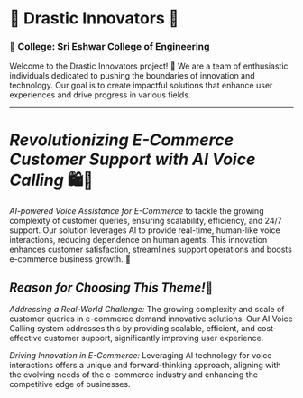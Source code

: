 # 🌟 Drastic Innovators 🌟

### 🏫 College: Sri Eshwar College of Engineering

Welcome to the Drastic Innovators project! 🚀 We are a team of enthusiastic individuals dedicated to pushing the boundaries of innovation and technology. Our goal is to create impactful solutions that enhance user experiences and drive progress in various fields. 

---

# *Revolutionizing E-Commerce Customer Support with AI Voice Calling* 🛍️📱

*AI-powered Voice Assistance for E-Commerce* to tackle the growing complexity of customer queries, ensuring scalability, efficiency, and 24/7 support. Our solution leverages AI to provide real-time, human-like voice interactions, reducing dependence on human agents. This innovation enhances customer satisfaction, streamlines support operations and boosts e-commerce business growth. 🚀

## *Reason for Choosing This Theme!*🤔

*Addressing a Real-World Challenge:* The growing complexity and scale of customer queries in e-commerce demand innovative solutions. Our AI Voice Calling system addresses this by providing scalable, efficient, and cost-effective customer support, significantly improving user experience.

*Driving Innovation in E-Commerce:* Leveraging AI technology for voice interactions offers a unique and forward-thinking approach, aligning with the evolving needs of the e-commerce industry and enhancing the competitive edge of businesses.
